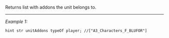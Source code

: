 Returns list with addons the unit belongs to.


---
*Example 1:*
```sqf
hint str unitAddons typeOf player; //["A3_Characters_F_BLUFOR"]
```